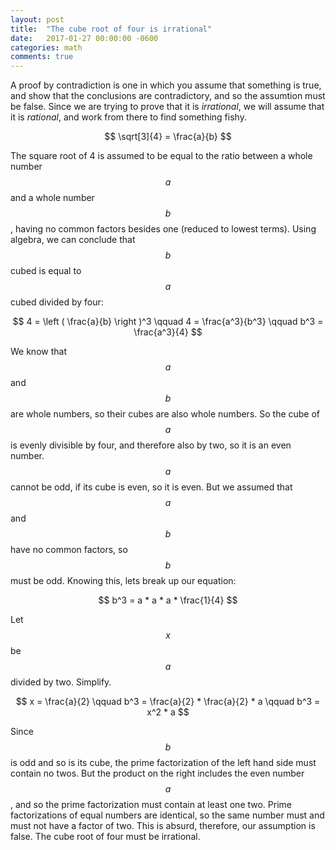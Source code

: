 ```yaml
---
layout: post
title:  "The cube root of four is irrational"
date:   2017-01-27 00:00:00 -0600
categories: math
comments: true
---
```


A proof by contradiction is one in which you assume that something is true, and show that the conclusions are contradictory, and so the assumtion must be false. Since we are trying to prove that it is *irrational*, we will assume that it is *rational*, and work from there to find something fishy.

$$ \sqrt[3]{4} = \frac{a}{b} $$

The square root of 4 is assumed to be equal to the ratio between a whole number $$a$$ and a whole number $$b$$, having no common factors besides one (reduced to lowest terms). Using algebra, we can conclude that $$b$$ cubed is equal to $$a$$ cubed divided by four:

$$
  4 = \left ( \frac{a}{b} \right )^3 \qquad
  4 = \frac{a^3}{b^3} \qquad
  b^3 = \frac{a^3}{4}
$$

We know that $$a$$ and $$b$$ are whole numbers, so their cubes are also whole numbers. So the cube of $$a$$ is evenly divisible by four, and therefore also by two, so it is an even number. $$a$$ cannot be odd, if its cube is even, so it is even. But we assumed that $$a$$ and $$b$$ have no common factors, so $$b$$ must be odd. Knowing this, lets break up our equation:

$$ b^3 = a * a * a * \frac{1}{4} $$

Let $$x$$ be $$a$$ divided by two. Simplify.

$$
  x = \frac{a}{2} \qquad
  b^3 = \frac{a}{2} * \frac{a}{2} * a \qquad
  b^3 = x^2 * a
$$

Since $$b$$ is odd and so is its cube, the prime factorization of the left hand side must contain no twos. But the product on the right includes the even number $$a$$, and so the prime factorization must contain at least one two. Prime factorizations of equal numbers are identical, so the same number must and must not have a factor of two. This is absurd, therefore, our assumption is false. The cube root of four must be irrational.
